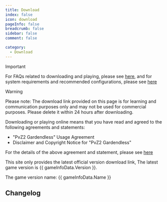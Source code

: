 ```yaml
---
title: Download
index: false
icon: download
pageInfo: false
breadcrumb: false
sidebar: false
comment: false

category:
  - Download
---
```


<script setup>
import axios from 'axios';
import { ref, onBeforeMount } from 'vue'

// const dataFormat = {
//     "Version": "",
//     "InsideVersion": "",
//     "Download": {
//         "Baidu": "",
//         "Pan123": "",
//         "Quark": "",
//         "Github": "",
//         "Onedrive": "",
//         "OnedriveOrigin": ""
//     }
// }

const gameInfoData = ref(null);

onBeforeMount(() => {
  axios.get('/jsons/gameinfo.json').then(res => {
    gameInfoData.value = res.data;
  })
})

</script>

> [!important]
> For FAQs related to downloading and playing, please see [here](../guide/FAQ.md), and for system requirements and recommended configurations, please see [here](../guide/requirement.md)

> [!warning]
> Please note: The download link provided on this page is for learning and communication purposes only and may not be used for commercial purposes. Please delete it within 24 hours after downloading.
>
> Downloading or playing online means that you have read and agreed to the following agreements and statements:
>
> - "PvZ2 Gardendless" Usage Agreement
> - Disclaimer and Copyright Notice for "PvZ2 Gardendless"
>
> For the details of the above agreement and statement, please see [here](../instructions/)

<!-- 当前游戏有两种游玩方式：

- 下载游戏客户端压缩包游玩，仅支持 `Windows 10/11`系统。
- 在线游玩：[点击进入](https://pvz2-test.gaozih.com)

> [!info]
> 由于游戏资源文件较多，在线游玩可能会有加载速度较慢及卡顿现象，若需要快速加载，请选择下载游戏客户端压缩包游玩。 -->

This site only provides the latest official version download link<span v-if="gameInfoData?.Version">, The latest game version is {{ gameInfoData.Version }}</span>.

<span v-if="gameInfoData?.Name">The game version name: {{ gameInfoData.Name }}</span>

## Changelog

<template v-if="gameInfoData?.NewFeatures">

- <li v-for="(item, index) in gameInfoData.NewFeatures" :key="index">{{ item }}</li>

</template>

<template v-else>None</template>

<template v-if="gameInfoData?.Download.Onedrive">

## Onedrive Link <Badge text="No login required" type="info" /><Badge text="high-speed" type="tip" /><Badge text="global" type="warning" />

Download Link: <a :href="gameInfoData.Download.Onedrive">click to enter</a>

</template>

<template v-if="gameInfoData?.Download.Mega">

## MEGA Link <Badge text="No login required" type="info" /><Badge text="high-speed" type="tip" /><Badge text="global" type="warning" />

Download Link: <a :href="gameInfoData.Download.Mega">click to enter</a>

</template>

<template v-if="gameInfoData?.Download.TmpLink">

## TmpLink <Badge text="Only in Chinese" type="danger" /><Badge text="No login required" type="info" /><Badge text="high-speed" type="tip" />

Download Link: <a :href="gameInfoData.Download.TmpLink">click to enter</a>

</template>

<template v-if="gameInfoData?.Download.Baidu">

## Baidu Netdisk<Badge text="Only in Chinese" type="danger" />

Download Link: <a :href="gameInfoData.Download.Baidu">click to enter</a>

</template>

<template v-if="gameInfoData?.Download.Pan123">

## 123Pan <Badge text="Only in Chinese" type="danger" />

Download Link: <a :href="gameInfoData.Download.Pan123">click to enter</a>

</template>

<template v-if="gameInfoData?.Download.Quark">

## Quark <Badge text="Only in Chinese" type="danger" />

Download Link: <a :href="gameInfoData.Download.Quark">click to enter</a>

</template>

<template v-if="gameInfoData?.Download.Feijipan">

## LittlePlane <Badge text="Only in Chinese" type="danger" /><Badge text="No login required" type="info" />

Download Link: <a :href="gameInfoData.Download.Feijipan">click to enter</a>

</template>

<template v-if="gameInfoData?.Download.Github">

## Github

Download Link: <a :href="gameInfoData.Download.Github">click to enter</a>

</template>
